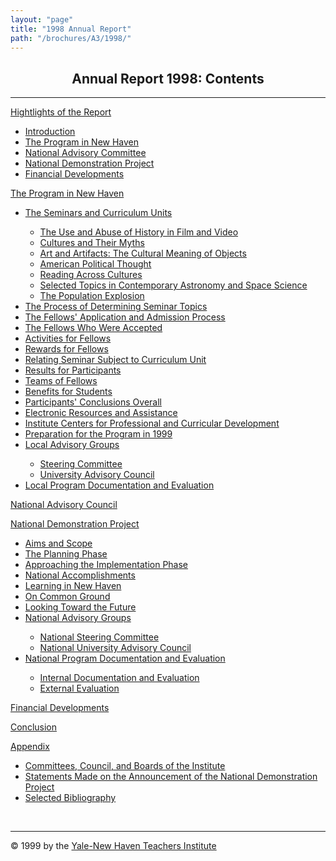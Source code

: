 ```yaml
---
layout: "page"
title: "1998 Annual Report"
path: "/brochures/A3/1998/"
---
```

<main>
<center><h2>Annual Report 1998: Contents</h2></center>
<hr/>
<p><a href="/brochures/A3/1998/highlights.html">Hightlights of the Report</a>
<ul>
    <li><a href="/brochures/A3/1998/highlights.html#a">Introduction</a></li>
    <li><a href="/brochures/A3/1998/highlights.html#b">The Program in New Haven</a></li>
    <li><a href="/brochures/A3/1998/highlights.html#c">National Advisory Committee</a></li>
    <li><a href="/brochures/A3/1998/highlights.html#d">National Demonstration Project</a></li>
    <li><a href="/brochures/A3/1998/highlights.html#e">Financial Developments</a></li>
</ul>
</p>
<p><a href="/brochures/A3/1998/programnh.html">The Program in New Haven</a>
<ul>
    <li><a href="/brochures/A3/1998/programnh.html#a">The Seminars and Curriculum Units</a></li>
    <ul>
        <li><a href="/brochures/A3/1998/programnh.html#b">The Use and Abuse of History in Film and Video</a></li>
        <li><a href="/brochures/A3/1998/programnh.html#c">Cultures and Their Myths</a></li>
        <li><a href="/brochures/A3/1998/programnh.html#d">Art and Artifacts: The Cultural Meaning of Objects</a></li>
        <li><a href="/brochures/A3/1998/programnh.html#e">American Political Thought</a></li>
        <li><a href="/brochures/A3/1998/programnh.html#f">Reading Across Cultures</a></li>
        <li><a href="/brochures/A3/1998/programnh.html#g">Selected Topics in Contemporary Astronomy and Space Science</a></li>
        <li><a href="/brochures/A3/1998/programnh.html#h">The Population Explosion</a></li>
    </ul>
    <li><a href="/brochures/A3/1998/programnh.html#i">The Process of Determining Seminar Topics</a></li>
    <li><a href="/brochures/A3/1998/programnh.html#j">The Fellows' Application and Admission Process</a></li>
    <li><a href="/brochures/A3/1998/programnh.html#k">The Fellows Who Were Accepted</a></li>
    <li><a href="/brochures/A3/1998/programnh.html#l">Activities for Fellows</a></li>
    <li><a href="/brochures/A3/1998/programnh.html#m">Rewards for Fellows</a></li>
    <li><a href="/brochures/A3/1998/programnh.html#n">Relating Seminar Subject to Curriculum Unit</a></li>
    <li><a href="/brochures/A3/1998/programnh.html#o">Results for Participants</a></li>
    <li><a href="/brochures/A3/1998/programnh.html#p">Teams of Fellows</a></li>
    <li><a href="/brochures/A3/1998/programnh.html#q">Benefits for Students</a></li>
    <li><a href="/brochures/A3/1998/programnh.html#r">Participants' Conclusions Overall</a></li>
    <li><a href="/brochures/A3/1998/programnh.html#s">Electronic Resources and Assistance</a></li>
    <li><a href="/brochures/A3/1998/programnh.html#t">Institute Centers for Professional and Curricular Development</a></li>
    <li><a href="/brochures/A3/1998/programnh.html#u">Preparation for the Program in 1999</a></li>
    <li><a href="/brochures/A3/1998/programnh.html#v">Local Advisory Groups</a></li>
    <ul>
        <li><a href="/brochures/A3/1998/programnh.html#w">Steering Committee</a></li>
        <li><a href="/brochures/A3/1998/programnh.html#x">University Advisory Council</a></li>
    </ul>
    <li><a href="/brochures/A3/1998/programnh.html#y">Local Program Documentation and Evaluation</a></li>
</ul>
</p>
<p><a href="/brochures/A3/1998/nac.html">National Advisory Council</a>
</p>
<p><a href="/brochures/A3/1998/nationaldem.html">National Demonstration Project</a>
<ul>
    <li><a href="/brochures/A3/1998/nationaldem.html#a">Aims and Scope</a></li>
    <li><a href="/brochures/A3/1998/nationaldem.html#b">The Planning Phase</a></li>
    <li><a href="/brochures/A3/1998/nationaldem.html#c">Approaching the Implementation Phase</a></li>
    <li><a href="/brochures/A3/1998/nationaldem.html#d">National Accomplishments</a></li>
    <li><a href="/brochures/A3/1998/nationaldem.html#e">Learning in New Haven</a></li>
    <li><a href="/brochures/A3/1998/nationaldem.html#f">On Common Ground</a></li></i>
    <li><a href="/brochures/A3/1998/nationaldem.html#g">Looking Toward the Future</a></li>
    <li><a href="/brochures/A3/1998/nationaldem.html#h">National Advisory Groups</a></li>
    <ul>
        <li><a href="/brochures/A3/1998/nationaldem.html#i">National Steering Committee</a></li>
        <li><a href="/brochures/A3/1998/nationaldem.html#j">National University Advisory Council</a></li>
    </ul>
    <li><a href="/brochures/A3/1998/nationaldem.html#k">National Program Documentation and Evaluation</a></li>
    <ul>
        <li><a href="/brochures/A3/1998/nationaldem.html#l">Internal Documentation and Evaluation</a></li>
        <li><a href="/brochures/A3/1998/nationaldem.html#m">External Evaluation</a></li>
    </ul>
</ul>
</p>
<p><a href="/brochures/A3/1998/financiald.html">Financial Developments</a>
</p>
<p><a href="/brochures/A3/1998/conclusionb.html">Conclusion</a>
</p>
<p><a href="/brochures/A3/1998/appendixb.html">Appendix</a>
<ul>
    <li><a href="/brochures/A3/1998/appendixb.html#a">Committees, Council, and Boards of the Institute</a></li>
    <li><a href="/brochures/A3/1998/appendixb.html#b">Statements Made on the Announcement of the National Demonstration Project</a></li>
    <li><a href="/brochures/A3/1998/appendixb.html#c">Selected Bibliography</a></li>
</ul>    
<br/>
</p>
<hr/>© 1999 by the <a href="/">Yale-New Haven Teachers Institute</a>
</main>